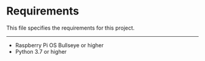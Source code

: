# Requirements

This file specifies the requirements for this project.

---

- Raspberry Pi OS Bullseye or higher
- Python 3.7 or higher
